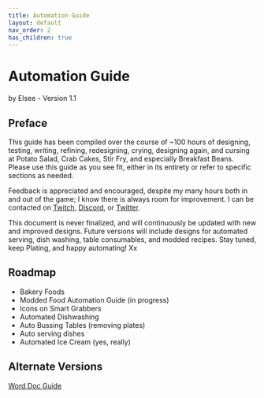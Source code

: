 ```yaml
---
title: Automation Guide
layout: default
nav_order: 2
has_children: true
---
```


# Automation Guide

by Elsee - Version 1.1

## Preface

This guide has been compiled over the course of ~100 hours of designing, testing, writing, refining, redesigning, crying, designing again, and cursing at Potato Salad, Crab Cakes, Stir Fry, and especially Breakfast Beans. Please use this guide as you see fit, either in its entirety or refer to specific sections as needed.

Feedback is appreciated and encouraged, despite my many hours both in and out of the game; I know there is always room for improvement. I can be contacted on [Twitch](https://twitch.tv/Elsee), [Discord](ElseeDiem), or [Twitter](https://twitter.com/ElseeDiem).

This document is never finalized, and will continuously be updated with new and improved designs. Future versions will include designs for automated serving, dish washing, table consumables, and modded recipes. Stay tuned, keep Plating, and happy automating! Xx

## Roadmap

- Bakery Foods
- Modded Food Automation Guide (in progress)
- Icons on Smart Grabbers
- Automated Dishwashing
- Auto Bussing Tables (removing plates)
- Auto serving dishes
- Automated Ice Cream (yes, really)

## Alternate Versions

[Word Doc Guide](https://docs.google.com/document/d/1WJzrkQvAoTiJhKrwLUdHFaNtceOxgE7qL6FoMPwQOAE)
